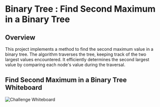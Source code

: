 ﻿# Binary Tree : Find Second Maximum in a Binary Tree

## Overview

This project implements a method to find the second maximum value in a binary tree. The algorithm traverses the tree, keeping track of the two largest values encountered. It efficiently determines the second largest value by comparing each node's value during the traversal.

## Find Second Maximum in a Binary Tree Whiteboard
![**Challenge Whiteboard**](/Assets/BinaryTreeSecondMaximumValue-WB.jpg)